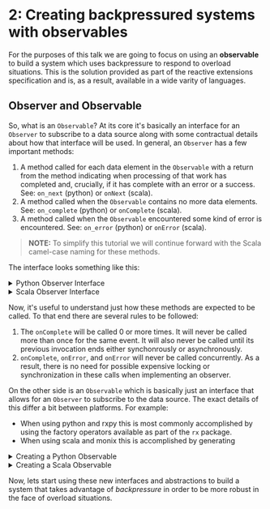 # 2: Creating backpressured systems with observables

For the purposes of this talk we are going to focus on using an **observable** to
build a system which uses backpressure to respond to overload situations. This is
the solution provided as part of the reactive extensions specification and is, as
a result, available in a wide varity of languages.

## Observer and Observable

So, what is an `Observable`? At its core it's basically an interface for an `Observer`
to subscribe to a data source along with some contractual details about how that
interface will be used. In general, an `Observer` has a few important methods:

1. A method called for each data element in the `Observable` with a return from
   the method indicating when processing of that work has completed and, crucially,
   if it has complete with an error or a success. See: `on_next` (python) or `onNext` (scala).
2. A method called when the `Observable` contains no more data elements. See: `on_complete`
   (python) or `onComplete` (scala).
3. A method called when the `Observable` encountered some kind of error is encountered. See:
   `on_error` (python) or `onError` (scala).

> **NOTE:** To simplify this tutorial we will continue forward with the Scala camel-case naming
> for these methods.

The interface looks something like this:

<details>
<summary>Python Observer Interface</summary>
<pre>
class Observer:
  def on_next(elem):
    pass1
  
  def on_complete(): 
    pass
  
  def on_error(error):
    pass
</pre>

See: [RxPy Documentation](https://rxpy.readthedocs.io/en/latest/get_started.html#get-started)
</details>

<details>
<summary>Scala Observer Interface</summary>
<pre>
trait Observer[-T] {
  def onNext(elem: T): Future[Ack]
  def onError(ex: Throwable): Unit
  def onComplete(): Unit
}
</pre>

See: [Monix Documentation](https://monix.io/docs/3x/reactive/observable.html#observable-contract)
</details>

Now, it's useful to understand just how these methods are expected to be called. To that end
there are several rules to be followed:

1. The `onComplete` will be called 0 or more times. It will never be called more than once for the
   same event. It will also never be called until its previous invocation ends either synchonrously
   or asynchronously.
2. `onComplete`, `onError`, and `onError` will never be called concurrently. As a result, there is
   no need for possible expensive locking or synchronization in these calls when implementing an observer.

On the other side is an `Observable` which is basically just an interface that allows for an `Observer`
to subscribe to the data source. The exact details of this differ a bit between platforms. For example:

* When using python and rxpy this is most commonly accomplished by using the factory operators available
  as part of the `rx` package.
* When using scala and monix this is accomplished by generating 

<details>
<summary>Creating a Python Observable</summary>
<pre>
import rx

source = rx.of("Alpha", "Beta", "Gamma", "Delta", "Epsilon")

source.subscribe(
    on_next = lambda i: print("Received {0}".format(i)),
    on_error = lambda e: print("Error Occurred: {0}".format(e)),
    on_completed = lambda: print("Done!"),
)
</pre>

See: [RxPy Documentation](https://rxpy.readthedocs.io/en/latest/get_started.html)
</details>

<details>
<summary>Creating a Scala Observable</summary>
<pre>
import monix.execution.Scheduler.Implicits.global
import monix.reactive.Observable

val source = Observable("Alpha", "Beta", "Gamme", "Delta", "Epsilon")

source
   .foreachL(name => println(name))
   .runSyncUnsafe()

</pre>

See: [Monix Documentation](https://monix.io/docs/3x/reactive/observable.html#building-an-observable)
</details>

Now, lets start using these new interfaces and abstractions to build a system that takes advantage of
*backpressure* in order to be more robust in the face of overload situations.
